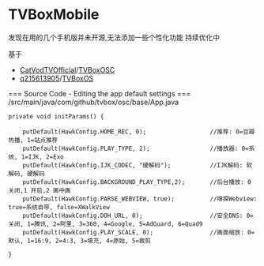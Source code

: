 # TVBoxMobile

发现在用的几个手机版并未开源,无法添加一些个性化功能
持续优化中

基于

* [CatVodTVOfficial](https://github.com/CatVodTVOfficial)/[TVBoxOSC](https://github.com/CatVodTVOfficial/TVBoxOSC)
* [q215613905](https://github.com/q215613905)/[TVBoxOS](https://github.com/q215613905/TVBoxOS)   



=== Source Code - Editing the app default settings ===
/src/main/java/com/github/tvbox/osc/base/App.java

    private void initParams() {

        putDefault(HawkConfig.HOME_REC, 0);                  //推荐: 0=豆瓣热播, 1=站点推荐
        putDefault(HawkConfig.PLAY_TYPE, 2);                 //播放器: 0=系统, 1=IJK, 2=Exo
        putDefault(HawkConfig.IJK_CODEC, "硬解码");           //IJK解码: 软解码, 硬解码
        putDefault(HawkConfig.BACKGROUND_PLAY_TYPE,2);       //后台播放: 0 关闭,1 开启,2 画中画
        putDefault(HawkConfig.PARSE_WEBVIEW, true);          //嗅探Webview: true=系统自带, false=XWalkView
        putDefault(HawkConfig.DOH_URL, 0);                   //安全DNS: 0=关闭, 1=腾讯, 2=阿里, 3=360, 4=Google, 5=AdGuard, 6=Quad9
        putDefault(HawkConfig.PLAY_SCALE, 0);                //画面缩放: 0=默认, 1=16:9, 2=4:3, 3=填充, 4=原始, 5=裁剪

    }